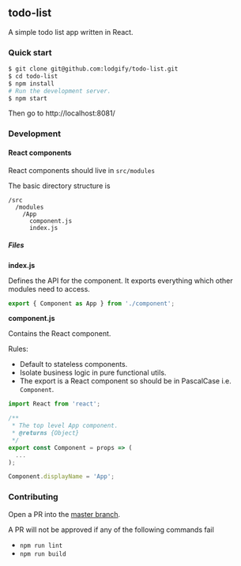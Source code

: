 ## todo-list

A simple todo list app written in React.

### Quick start

```bash
$ git clone git@github.com:lodgify/todo-list.git
$ cd todo-list
$ npm install
# Run the development server.
$ npm start
```

Then go to http://localhost:8081/

### Development

#### React components

React components should live in `src/modules`

The basic directory structure is

```
/src
  /modules
    /App
      component.js
      index.js
```

##### Files

**index.js**

Defines the API for the component. It exports
everything which other modules need to access.

```js
export { Component as App } from './component';
```

**component.js**

Contains the React component.

Rules:
- Default to stateless components.
- Isolate business logic in pure functional utils.
- The export is a React component so should be in PascalCase i.e. `Component`.

```js
import React from 'react';

/**
 * The top level App component.
 * @returns {Object}
 */
export const Component = props => (
  ...
);

Component.displayName = 'App';
```

### Contributing

Open a PR into the [master branch](https://github.com/lodgify/todo-list/tree/master).

A PR will not be approved if any of the following commands fail
  - `npm run lint`
  - `npm run build`
